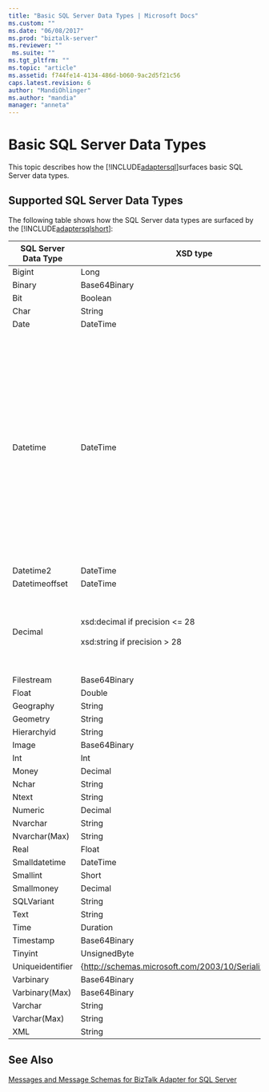 ```yaml
---
title: "Basic SQL Server Data Types | Microsoft Docs"
ms.custom: ""
ms.date: "06/08/2017"
ms.prod: "biztalk-server"
ms.reviewer: ""
 ms.suite: ""
ms.tgt_pltfrm: ""
ms.topic: "article"
ms.assetid: f744fe14-4134-486d-b060-9ac2d5f21c56
caps.latest.revision: 6
author: "MandiOhlinger"
ms.author: "mandia"
manager: "anneta"
---
```

# Basic SQL Server Data Types
This topic describes how the [!INCLUDE[adaptersql](../../includes/adaptersql-md.md)]surfaces basic SQL Server data types.  
  
## Supported SQL Server Data Types  
 The following table shows how the SQL Server data types are surfaced by the [!INCLUDE[adaptersqlshort](../../includes/adaptersqlshort-md.md)]:  
  
|SQL Server Data Type|XSD type|.NET type|Comments|  
|--------------------------|--------------|---------------|--------------|  
|Bigint|Long|Long|-|  
|Binary|Base64Binary|Byte[]|-|  
|Bit|Boolean|Bool|-|  
|Char|String|String|-|  
|Date|DateTime|DateTime|-|  
|Datetime|DateTime|DateTime|While writing data to a Datetime field, the adapter always stores the time in GMT. If you specify the time-zone information, the adapter uses that to convert the value to a valid GMT value, and writes it to the database table. For example, 12/31/2008T23:59:59+5:30 is written to the table as 12/31/2008 6:29:59 PM.<br /><br /> However, if you do not specify the time-zone information, the adapter considers the value to be in GMT already, and writes the same value to the table. For example, 12/31/2008T23:59:59 is written to the table as 12/31/2008 11:59:59 PM.|  
|Datetime2|DateTime|DateTime|-|  
|Datetimeoffset|DateTime|DateTime|-|  
|Decimal|xsd:decimal if precision <= 28<br /><br /> xsd:string if precision > 28|Decimal if precision <= 28<br /><br /> String if precision > 28|-|  
|Filestream|Base64Binary|Byte[]|-|  
|Float|Double|Double|-|  
|Geography|String|String|-|  
|Geometry|String|String|-|  
|Hierarchyid|String|String|-|  
|Image|Base64Binary|Byte[]|-|  
|Int|Int|Int|-|  
|Money|Decimal|Decimal|-|  
|Nchar|String|String|-|  
|Ntext|String|String|-|  
|Numeric|Decimal|Decimal|-|  
|Nvarchar|String|String|-|  
|Nvarchar(Max)|String|String|-|  
|Real|Float|Float|-|  
|Smalldatetime|DateTime|DateTime|-|  
|Smallint|Short|Short|-|  
|Smallmoney|Decimal|Decimal|-|  
|SQLVariant|String|String|-|  
|Text|String|String|-|  
|Time|Duration|Timespan|-|  
|Timestamp|Base64Binary|Byte[]|-|  
|Tinyint|UnsignedByte|Byte|-|  
|Uniqueidentifier|{http://schemas.microsoft.com/2003/10/Serialization/}:guid|Guid|-|  
|Varbinary|Base64Binary|Byte[]|-|  
|Varbinary(Max)|Base64Binary|Byte[]|-|  
|Varchar|String|String|-|  
|Varchar(Max)|String|String|-|  
|XML|String|String|-|  
  
## See Also  
 [Messages and Message Schemas for BizTalk Adapter for SQL Server](../../adapters-and-accelerators/adapter-sql/messages-and-message-schemas-for-biztalk-adapter-for-sql-server.md)